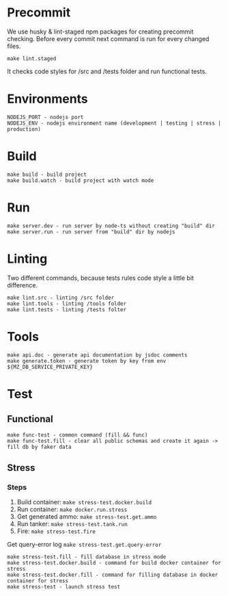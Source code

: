 # Precommit
We use husky & lint-staged npm packages for creating precommit checking.
Before every commit next command is run for every changed files.
```
make lint.staged
```
It checks code styles for /src and /tests folder and run functional tests.

# Environments
```
NODEJS_PORT - nodejs port
NODEJS_ENV - nodejs environment name (development | testing | stress | production)
```

# Build
```
make build - build project
make build.watch - build project with watch mode
```

# Run
```
make server.dev - run server by node-ts without creating "build" dir
make server.run - run server from "build" dir by nodejs
```

# Linting
Two different commands, because tests rules code style a little bit difference.
```
make lint.src - linting /src folder
make lint.tools - linting /tools folder
make lint.tests - linting /tests folter
```

# Tools
```
make api.doc - generate api documentation by jsdoc comments
make generate.token - generate token by key from env ${MZ_DB_SERVICE_PRIVATE_KEY}
```

# Test
## Functional
```
make func-test - common command (fill && func)
make func-test.fill - clear all public schemas and create it again -> fill db by faker data
```

## Stress
### Steps
1. Build container: ```make stress-test.docker.build```
2. Run container: ```make docker.run.stress```
3. Get generated ammo: ```make stress-test.get.ammo```
4. Run tanker: ```make stress-test.tank.run```
5. Fire: ```make stress-test.fire```

Get query-error log ```make stress-test.get.query-error```

```
make stress-test.fill - fill database in stress mode
make stress-test.docker.build - command for build docker container for stress
make stress-test.docker.fill - command for filling database in docker container for stress
make stress-test - launch stress test
```
